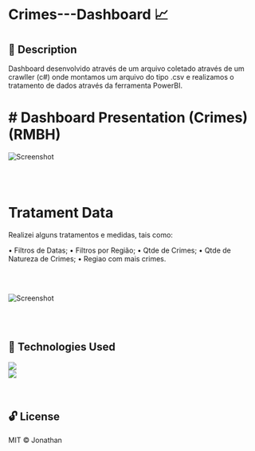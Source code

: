 # Crimes---Dashboard 📈

## 📝 Description 

Dashboard desenvolvido através de um arquivo coletado através de um crawller (c#) onde montamos um arquivo do tipo .csv 
e realizamos o tratamento de dados através da ferramenta PowerBI.

# # Dashboard Presentation (Crimes) (RMBH)

![Screenshot](dashboardCovid.PNG)

<br><br>
# Tratament Data

Realizei alguns tratamentos e medidas, tais como:

• Filtros de Datas;
• Filtros por Região;
• Qtde de Crimes;
• Qtde de Natureza de Crimes;
• Regiao com mais crimes.

<br><br>

![Screenshot](medidasCovid.PNG)

<br><br>
## 🚀 Technologies Used 
![](https://www.interop.com.br/wp-content/uploads/2019/04/power-BI.png)
<br>
![](https://img1.gratispng.com/20180328/spe/kisspng-net-framework-c-net-core-software-framework-mon-studio-5abb543b74c0d6.9500998315222262354782.jpg)
<br><br><br>

## 🔓 License 
MIT ©  Jonathan
